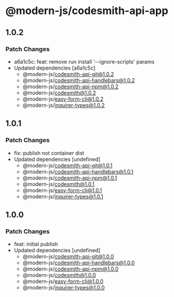 # @modern-js/codesmith-api-app

## 1.0.2

### Patch Changes

- a6a1c5c: feat: remove run install '--ignore-scripts' params
- Updated dependencies [a6a1c5c]
  - @modern-js/codesmith-api-git@1.0.2
  - @modern-js/codesmith-api-handlebars@1.0.2
  - @modern-js/codesmith-api-npm@1.0.2
  - @modern-js/codesmith@1.0.2
  - @modern-js/easy-form-cli@1.0.2
  - @modern-js/inquirer-types@1.0.2

## 1.0.1

### Patch Changes

- fix: publish not container dist
- Updated dependencies [undefined]
  - @modern-js/codesmith-api-git@1.0.1
  - @modern-js/codesmith-api-handlebars@1.0.1
  - @modern-js/codesmith-api-npm@1.0.1
  - @modern-js/codesmith@1.0.1
  - @modern-js/easy-form-cli@1.0.1
  - @modern-js/inquirer-types@1.0.1

## 1.0.0

### Patch Changes

- feat: initial publish
- Updated dependencies [undefined]
  - @modern-js/codesmith-api-git@1.0.0
  - @modern-js/codesmith-api-handlebars@1.0.0
  - @modern-js/codesmith-api-npm@1.0.0
  - @modern-js/codesmith@1.0.0
  - @modern-js/easy-form-cli@1.0.0
  - @modern-js/inquirer-types@1.0.0
